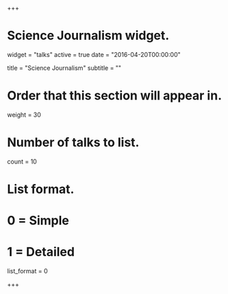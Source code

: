 +++
# Science Journalism widget.
widget = "talks"
active = true
date = "2016-04-20T00:00:00"

title = "Science Journalism"
subtitle = ""

# Order that this section will appear in.
weight = 30

# Number of talks to list.
count = 10

# List format.
#   0 = Simple
#   1 = Detailed
list_format = 0

+++